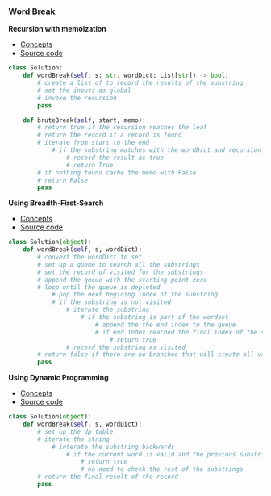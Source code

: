 ### Word Break
**Recursion with memoization**
- [Concepts](images/memoization.png)
- [Source code](source/Memoization.py)
```python
class Solution:
    def wordBreak(self, s: str, wordDict: List[str]) -> bool:
        # create a list of to record the results of the substring
        # set the inputs as global
        # invoke the recursion
        pass

    def bruteBreak(self, start, memo):
        # return true if the recursion reaches the leaf
        # return the record if a record is found
        # iterate from start to the end
            # if the substring matches with the wordDict and recursion no mismatches afterwards
                # record the result as true
                # return True
        # if nothing found cache the memo with False
        # return False
        pass
```


**Using Breadth-First-Search**
- [Concepts](images/bfs.png)
- [Source code](source/BFS.py)
```python
class Solution(object):
    def wordBreak(self, s, wordDict):
        # convert the wordDict to set
        # set up a queue to search all the substrings
        # set the record of visited for the substrings
        # append the queue with the starting point zero
        # loop until the queue is depleted
            # pop the next begining index of the substring
            # if the substring is not visited
                # iterate the substring
                    # if the substring is part of the wordset
                        # append the the end index to the queue
                        # if end index reached the final index of the string
                            # return true
                # record the substring as visited
        # return false if there are no branches that will create all valid substrings
        pass 
```

**Using Dynamic Programming**
- [Concepts](images/dp.png)
- [Source code](source/Dp.py)
```python
class Solution(object):
    def wordBreak(self, s, wordDict):
        # set up the dp table
        # iterate the string
            # interate the substring backwards
                # if the current word is valid and the previous substrings are valid
                    # return true
                    # no need to check the rest of the substrings
        # return the final result of the record
        pass
```
 